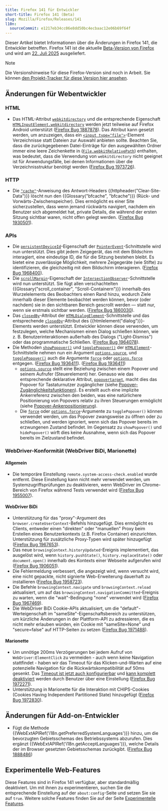 ```yaml
---
title: Firefox 141 für Entwickler
short-title: Firefox 141 (Beta)
slug: Mozilla/Firefox/Releases/141
l10n:
  sourceCommit: e1217eb34cc06e8dd50bc4ecbaac12e06b69f64f
---
```


Dieser Artikel bietet Informationen über die Änderungen in Firefox 141, die Entwickler betreffen.
Firefox 141 ist die aktuelle [Beta-Version von Firefox](https://www.mozilla.org/en-US/firefox/channel/desktop/#nightly) und wird am [22. Juli 2025](https://whattrainisitnow.com/release/?version=141) ausgeliefert.

> [!NOTE]
> Die Versionshinweise für diese Firefox-Version sind noch in Arbeit. Sie können [den Projekt-Tracker für diese Version hier ansehen](https://github.com/mdn/mdn/issues/698).

## Änderungen für Webentwickler

### HTML

- Das HTML-Attribut [`webkitdirectory`](/de/docs/Web/HTML/Reference/Elements/input/file#webkitdirectory) und die entsprechende Eigenschaft [`HTMLInputElement.webkitdirectory`](/de/docs/Web/API/HTMLInputElement/webkitdirectory) werden jetzt teilweise auf Firefox Android unterstützt ([Firefox Bug 1887878](https://bugzil.la/1887878)).
  Das Attribut kann gesetzt werden, um anzuzeigen, dass ein [`<input type="file">`](/de/docs/Web/HTML/Reference/Elements/input/file)-Element Verzeichnisse statt Dateien zur Auswahl anbieten sollte.
  Beachten Sie, dass die zurückgegebenen Datei-Einträge für den ausgewählten Ordner immer eine leere Zeichenkette in ([`File.webkitRelativePath`](/de/docs/Web/API/File/webkitRelativePath)) enthalten, was bedeutet, dass die Verwendung von `webkitdirectory` nicht geeignet ist für Anwendungsfälle, bei denen Informationen über die Verzeichnisstruktur benötigt werden ([Firefox Bug 1973726](https://bugzil.la/1973726)).

### HTTP

- Die [`"cache"`](/de/docs/Web/HTTP/Reference/Headers/Clear-Site-Data#cache)-Anweisung des Antwort-Headers {{httpheader("Clear-Site-Data")}} löscht nun den {{Glossary("bfcache", "bfcache")}} (Rück- und Vorwärts-Zwischenspeicher).
  Dies ermöglicht es einer Site sicherzustellen, dass wenn jemand rückwärts navigiert, nachdem ein Benutzer sich abgemeldet hat, private Details, die während der ersten Sitzung sichtbar waren, nicht offen gelegt werden. ([Firefox Bug 1930501](https://bugzil.la/1930501)).

### APIs

- Die [`persistentDeviceId`](/de/docs/Web/API/PointerEvent/persistentDeviceId)-Eigenschaft der [`PointerEvent`](/de/docs/Web/API/PointerEvent)-Schnittstelle wird nun unterstützt. Dies gibt jedem Zeigegerät, das mit dem Bildschirm interagiert, eine eindeutige ID, die für die Sitzung bestehen bleibt. Es bietet eine zuverlässige Möglichkeit, mehrere Zeigegeräte (wie Stifte) zu identifizieren, die gleichzeitig mit dem Bildschirm interagieren. ([Firefox Bug 1968400](https://bugzil.la/1968400)).
- Die [`scrollMargin`](/de/docs/Web/API/IntersectionObserver/scrollMargin)-Eigenschaft der [`IntersectionObserver`](/de/docs/Web/API/IntersectionObserver)-Schnittstelle wird nun unterstützt. Sie fügt allen verschachtelten {{Glossary("scroll_container", "Scroll-Containern")}} innerhalb des Wurzelelements des Beobachters einen Rand hinzu, wodurch Ziele innerhalb dieser Elemente beobachtet werden können, bevor (oder nachdem) sie in den sichtbaren Bereich gescrollt werden — statt nur, wenn sie erstmals sichtbar werden. ([Firefox Bug 1860030](https://bugzil.la/1860030)).
- Das [`closedBy`](/de/docs/Web/API/HTMLDialogElement/closedBy)-Attribut der [`HTMLDialogElement`](/de/docs/Web/API/HTMLDialogElement)-Schnittstelle und das entsprechende [`closedby`](/de/docs/Web/HTML/Reference/Elements/dialog#closedby)-Attribut des {{htmlelement("dialog")}}-Elements werden unterstützt.
  Entwickler können diese verwenden, um festzulegen, welche Mechanismen einen Dialog schließen können, wie z. B. Benutzerinteraktionen außerhalb des Dialogs ("Light-Dismiss") oder das programmatische Schließen.
  ([Firefox Bug 1964078](https://bugzil.la/1964078)).
- Die Methoden [`showPopover()`](/de/docs/Web/API/HTMLElement/showPopover) und [`togglePopover()`](/de/docs/Web/API/HTMLElement/togglePopover) der [`HTMLElement`](/de/docs/Web/API/HTMLElement)-Schnittstelle nehmen nun ein Argument [`options.source`](/de/docs/Web/API/HTMLElement/showPopover#source), und [`togglePopover()`](/de/docs/Web/API/HTMLElement/togglePopover) auch die Argumente [`force`](/de/docs/Web/API/HTMLElement/togglePopover#force) oder [`options.force`](/de/docs/Web/API/HTMLElement/togglePopover#force_2) entgegen. ([Firefox Bug 1936411](https://bugzil.la/1936411)).
  ([Firefox Bug 1936411](https://bugzil.la/1936411))
  - [`options.source`](/de/docs/Web/API/HTMLElement/showPopover#source) stellt eine Beziehung zwischen einem Popover und seinem Aufrufer (Steuerelement) her.
    Genauso wie das entsprechende deklarative Attribut, [`popovertarget`](/de/docs/Web/HTML/Reference/Elements/button#popovertarget), macht dies das Popover für Tastaturnutzer zugänglicher (siehe [Popover-Zugänglichkeitsfunktionen](/de/docs/Web/API/Popover_API/Using#popover_accessibility_features)). Es erstellt auch eine implizite Ankerreferenz zwischen den beiden, was eine natürlichere Positionierung von Popovers relativ zu ihren Steuerungen ermöglicht (siehe [Popover-Ankerpositionierung](/de/docs/Web/API/Popover_API/Using#popover_anchor_positioning)).
  - Die [`force`](/de/docs/Web/API/HTMLElement/togglePopover#force) oder [`options.force`](/de/docs/Web/API/HTMLElement/togglePopover#force_2)-Argumente zu `togglePopover()` können verwendet werden, um das Popover zwangsweise zu öffnen oder zu schließen, und werden ignoriert, wenn sich das Popover bereits im erzwungenen Zustand befindet.
    Im Gegensatz zu `showPopover()` und `hidePopover()` wirft dies keine Ausnahme, wenn sich das Popover bereits im Zielzustand befindet.

### WebDriver-Konformität (WebDriver BiDi, Marionette)

#### Allgemein

- Die temporäre Einstellung `remote.system-access-check.enabled` wurde entfernt. Diese Einstellung kann nicht mehr verwendet werden, um Systemzugriffsprüfungen zu deaktivieren, wenn WebDriver im Chrome-Bereich von Firefox während Tests verwendet wird ([Firefox Bug 1955007](https://bugzil.la/1955007)).

#### WebDriver BiDi

- Unterstützung für das "proxy"-Argument des `browser.createUserContext`-Befehls hinzugefügt. Dies ermöglicht es Clients, entweder einen "direkten" oder "manuellen" Proxy beim Erstellen eines Benutzerkontexts (z.B. Firefox Container) einzurichten. Unterstützung für zusätzliche Proxy-Typen wird später hinzugefügt ([Firefox Bug 1967653](https://bugzil.la/1967653)).
- Das neue `browsingContext.historyUpdated`-Ereignis implementiert, das ausgelöst wird, wenn `history.pushState()`, `history.replaceState()` oder `document.open()` innerhalb des Kontexts einer Webseite aufgerufen wird ([Firefox Bug 1906051](https://bugzil.la/1906051)).
- Die Fehlermeldung verbessert, die angezeigt wird, wenn versucht wird, eine nicht gepackte, nicht signierte Web-Erweiterung dauerhaft zu installieren ([Firefox Bug 1958723](https://bugzil.la/1958723)).
- Die Befehle `browsingContext.navigate` und `browsingContext.reload` aktualisiert, um auf das `browsingContext.navigationCommitted`-Ereignis zu warten, wenn die "wait"-Bedingung "none" verwendet wird ([Firefox Bug 1967469](https://bugzil.la/1967469)).
- Die WebDriver BiDi Cookie-APIs aktualisiert, um die "default"-Werteigenschaft im "sameSite"-Eigenschaftsbereich zu unterstützen, um kürzliche Änderungen in der Plattform-API zu adressieren, die es nicht mehr erlauben würden, ein Cookie mit "sameSite=None" und "secure=false" auf HTTP-Seiten zu setzen ([Firefox Bug 1971488](https://bugzil.la/1971488)).

#### Marionette

- Um unnötige 200ms Verzögerungen bei jedem Aufruf von `WebDriver:ElementClick` zu vermeiden - auch wenn keine Navigation stattfindet - haben wir das Timeout für das Klicken-und-Warten auf eine potenzielle Navigation für die Rückwärtskompatibilität auf 50ms gesenkt. Das [Timeout ist jetzt auch konfigurierbar](https://firefox-source-docs.mozilla.org/testing/marionette/Prefs.html#marionette-navigate-after-click-timeout) und [kann komplett deaktiviert](https://firefox-source-docs.mozilla.org/testing/marionette/Prefs.html#marionette-navigate-after-click-enabled) werden durch Benutzer über eine Einstellung ([Firefox Bug 1972271](https://bugzil.la/1972271)).
- Unterstützung in Marionette für die Interaktion mit CHIPS-Cookies (Cookies Having Independent Partitioned State) hinzugefügt ([Firefox Bug 1972830](https://bugzil.la/1972830)).

## Änderungen für Add-on-Entwickler

- Fügt die Methode {{WebExtAPIRef('i18n.getPreferredSystemLanguages')}} hinzu, um die bevorzugten Gebietsschemas des Betriebssystems abzurufen. Dies ergänzt {{WebExtAPIRef('i18n.getAcceptLanguages')}}, welche Details der im Browser gesetzten Gebietsschemas zurückgibt. ([Firefox Bug 1888486](https://bugzil.la/1888486))

## Experimentelle Web-Features

Diese Features sind in Firefox 141 verfügbar, aber standardmäßig deaktiviert.
Um mit ihnen zu experimentieren, suchen Sie die entsprechende Einstellung auf der `about:config`-Seite und setzen Sie sie auf `true`.
Weitere solche Features finden Sie auf der Seite [Experimentelle Features](/de/docs/Mozilla/Firefox/Experimental_features).
